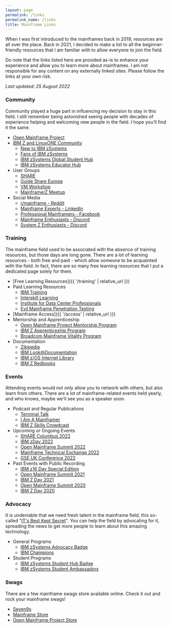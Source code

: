 ```yaml
---
layout: page
permalink: /links
permalink_name: /links
title: Mainframe Links
---
```


When I was first introduced to the mainframes back in 2019, resources are all over the place. Back in 2021, I decided to make a list to all the beginner-friendly resources that I am familiar with to allow everyone to join the field.

Do note that the links listed here are provided as-is to enhance your experience and allow you to learn more about mainframes. I am not responsible for any content on any externally linked sites. Please follow the links at your own risk.

*Last updated: 25 August 2022*

### Community

Community played a huge part in influencing my decision to stay in this field. I still remember being astonished seeing people with decades of experience helping and welcoming new people in the field. I hope you'll find it the same.

- [Open Mainframe Project](https://openmainframeproject.org/)
- [IBM Z and LinuxONE Community](https://www.ibm.com/community/z/)
  * [New to IBM zSystems](https://ibm.biz/new-to-z)
  * [Fans of IBM zSystems](https://ibm.biz/fansofz)
  * [IBM zSystems Global Student Hub](https://ibm.biz/studenthub)
  * [IBM zSystems Educator Hub](https://ibm.biz/educatorhub)
- User Groups
  * [SHARE](https://www.share.org/)
  * [Guide Share Europe](https://www.gse.org/)
  * [VM Workshop](http://www.vmworkshop.org/)
  * [MainframerZ Meetup](https://www.meetup.com/MainframerZ-London/)
- Social Media
  * [r/mainframe - Reddit](https://www.reddit.com/r/mainframe/)
  * [Mainframe Experts - LinkedIn](https://www.linkedin.com/groups/910927/)
  * [Professional Mainframers - Facebook](https://www.facebook.com/groups/ProfessionalMainframers/)
  * [Mainframe Enthusiasts - Discord](https://discord.gg/eyRjj4t)
  * [System Z Enthusiasts - Discord](https://discord.gg/rFXEVKK7AH)

### Training

The mainframe field used to be associated with the absence of training resources, but those days are long gone. There are a lot of learning resources - both free and paid - which allow someone to be acquainted with the field. In fact, there are so many free learning resources that I put a dedicated page solely for them.

- [Free Learning Resources]({{ '/training' | relative_url }})
- Paid Learning Resources
  * [IBM Training](https://www.ibm.com/training/mainframe/)
  * [Interskill Learning](https://www.interskill.com/)
  * [Institute for Data Center Professionals](https://idcp.marist.edu/zos-program-overview)
  * [Evil Mainframe Penetration Testing](https://evilmainframe.com/)
- [Mainframe Access]({{ '/access' | relative_url }})
- Mentorship and Apprenticeship
  * [Open Mainframe Project Mentorship Program](https://www.openmainframeproject.org/projects/mentorship-program)
  * [IBM Z Apprenticeship Program](https://www.franklinapprenticeships.com/job/ibm-z-apprenticeship/)
  * [Broadcom Mainframe Vitality Program](https://mainframe.broadcom.com/education/mainframe-vitality-program)
- Documentation
  * [Zikipedia](https://ibmredbooks.github.io/zikipedia/)
  * [IBM Look@Documentation](https://www-40.ibm.com/servers/resourcelink/svc00100.nsf/pages/look@kc-multi-product?OpenDocument)
  * [IBM z/OS Internet Library](https://www-40.ibm.com/servers/resourcelink/svc00100.nsf/pages/zosInternetLibrary?OpenDocument)
  * [IBM Z Redbooks](https://www.redbooks.ibm.com/domains/zsystems)

### Events

Attending events would not only allow you to network with others, but also learn from others. There are a lot of mainframe-related events held yearly, and who knows, maybe we'll see you as a speaker soon.

- Podcast and Regular Publications
  * [Terminal Talk](https://www.terminaltalk.net/)
  * [I Am A Mainframer](https://www.openmainframeproject.org/news/podcast)
  * [IBM Z Skills Crowdcast](https://www.crowdcast.io/ibmz)
- Upcoming or Ongoing Events
  * [SHARE Columbus 2022](https://www.share.org/Events/SHARE-Columbus-2022)
  * [IBM zDay 2022](https://ibmzday.bemyapp.com/2022)
  * [Open Mainframe Summit 2022](https://events.linuxfoundation.org/open-mainframe-summit/)
  * [Mainframe Technical Exchange 2022](https://mainframe.broadcom.com/mainframe-technical-exchange)
  * [GSE UK Conference 2022](https://mainframe.broadcom.com/mainframe-technical-exchange)
- Past Events with Public Recording
  * [IBM z16 Day Special Edition](https://www.ibm.com/community/z/ibm-z16-day-se-2022/)
  * [Open Mainframe Summit 2021](https://www.youtube.com/playlist?list=PL8REpLGaY9QFFr5QMJ0Lh6TkUABpFB1ZB)
  * [IBM Z Day 2021](https://www.ibm.com/community/z/ibm-z-day-2021/)
  * [Open Mainframe Summit 2020](https://www.youtube.com/playlist?list=PL8REpLGaY9QGExAKP21tQ7v952Ri6re9p)
  * [IBM Z Day 2020](https://www.ibm.com/community/z/2020-z-day-replays/)

### Advocacy

It is undeniable that we need fresh talent in the mainframe field, this so-called "[IT's Best Kept Secret](https://www.youtube.com/watch?v=ZRnnc57tJDI)". You can help the field by advocating for it, spreading the news to get more people to learn about this amazing technology.

- General Programs
  * [IBM zSystems Advocacy Badge](https://www.ibm.com/community/z/ibm-zsystems-advocacy-badge-process/)
  * [IBM Champions](https://developer.ibm.com/champions/)
- Student Programs
  * [IBM zSystems Student Hub Badge](https://www.ibm.com/community/z/ibm-z-global-student-hub-badge/)
  * [IBM zSystems Student Ambassadors](https://yourbigyear.com/z-ambassador-powered-by-ibm)

### Swags

There are a few mainframe swags store available online. Check it out and rock your mainframe swags!

- [Seven9s](https://www.etsy.com/shop/Seven9s)
- [Mainframe Store](https://mainframestore.com/)
- [Open Mainframe Project Store](https://store.openmainframeproject.org/)